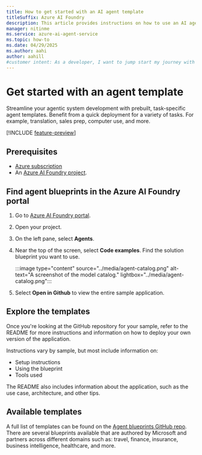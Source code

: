 ```yaml
---
title: How to get started with an AI agent template
titleSuffix: Azure AI Foundry
description: This article provides instructions on how to use an AI agent template to get started with Azure AI Foundry Agent Service.
manager: nitinme
ms.service: azure-ai-agent-service
ms.topic: how-to
ms.date: 04/29/2025
ms.author: aahi
author: aahill
#customer intent: As a developer, I want to jump start my journey with an AI template.
---
```


# Get started with an agent template

Streamline your agentic system development with prebuilt, task-specific agent templates. Benefit from a quick deployment for a variety of tasks. For example, translation, sales prep, computer use, and more.

[!INCLUDE [feature-preview](../../../ai-foundry/includes/feature-preview.md)]

## Prerequisites

- [Azure subscription](https://azure.microsoft.com/free)
- An [Azure AI Foundry project](../../../ai-foundry/how-to/create-projects.md).

## Find agent blueprints in the Azure AI Foundry portal

1. Go to [Azure AI Foundry portal](https://ai.azure.com).
1. Open your project.
1. On the left pane, select **Agents**.
1. Near the top of the screen, select **Code examples**. Find the solution blueprint you want to use.

    :::image type="content" source="../media/agent-catalog.png" alt-text="A screenshot of the model catalog." lightbox="../media/agent-catalog.png":::

1. Select **Open in Github** to view the entire sample application.

## Explore the templates

Once you're looking at the GitHub repository for your sample, refer to the README for more instructions and information on how to deploy your own version of the application.

Instructions vary by sample, but most include information on:
* Setup instructions
* Using the blueprint
* Tools used

The README also includes information about the application, such as the use case, architecture, and other tips.

## Available templates

A full list of templates can be found on the [Agent blueprints GitHub repo](https://github.com/microsoft/agent-blueprints/tree/main). There are several blueprints available that are authored by Microsoft and partners across different domains such as: travel, finance, insurance, business intelligence, healthcare, and more. 
